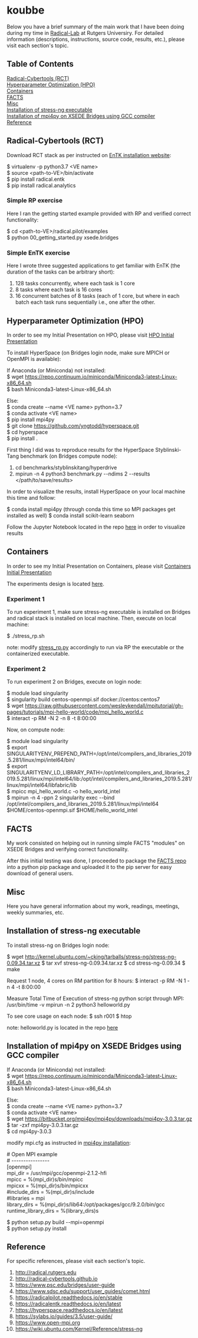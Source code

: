 # koubbe

Below you have a brief summary of the main work that I have been doing during my time in [Radical-Lab](http://radical.rutgers.edu "Radical-Lab") at Rutgers Universiry. For detailed information (descriptions, instructions, source code, results, etc.), please visit each section's topic.

## Table of Contents

[Radical-Cybertools (RCT)](link)  
[Hyperparameter Optimization (HPO)](link)  
[Containers](link)  
[FACTS](link)  
[Misc](link)  
[Installation of stress-ng executable](link)  
[Installation of mpi4py on XSEDE Bridges using GCC compiler](link)  
[Reference](link)  

## Radical-Cybertools (RCT)

Download RCT stack as per instructed on [EnTK installation website](https://radicalentk.readthedocs.io/en/latest/install.html):

$ virtualenv -p python3.7 \<VE name\>  
$ source \<path-to-VE\>/bin/activate  
$ pip install radical.entk  
$ pip install radical.analytics

### Simple RP exercise

Here I ran the getting started example provided with RP and verified correct functionality:

$ cd \<path-to-VE\>/radical.pilot/examples  
$ python 00_getting_started.py xsede.bridges

### Simple EnTK exercise

Here I wrote three suggested applications to get familiar with EnTK (the duration of the tasks can be arbitrary short):
 
 1. 128 tasks concurrently, where each task is 1 core  
 2. 8 tasks where each task is 16 cores 
 3. 16 concurrent batches of 8 tasks (each of 1 core, but where in each batch each task runs sequentially i.e., one after the other.

## Hyperparameter Optimization (HPO)

In order to see my Initial Presentation on HPO, please visit [HPO Initial Presentation](https://docs.google.com/presentation/d/12yYCymB0-m4qGEPdgg0XKipuziSUmEoVhI32XXhDOtc/edit?usp=sharing)

To install HyperSpace (on Bridges login node, make sure MPICH or OpenMPI is available):

If Anaconda (or Miniconda) not installed:  
$ wget https://repo.continuum.io/miniconda/Miniconda3-latest-Linux-x86_64.sh  
$ bash Miniconda3-latest-Linux-x86_64.sh  

Else:  
$ conda create --name \<VE name\> python=3.7  
$ conda activate \<VE name\>  
$ pip install mpi4py  
$ git clone https://github.com/yngtodd/hyperspace.git  
$ cd hyperspace  
$ pip install .

First thing I did was to reproduce results for the HyperSpace Styblinski-Tang benchmark (on Bridges compute node):

 1. cd benchmarks/styblinskitang/hyperdrive
 2. mpirun -n 4 python3 benchmark.py --ndims 2 --results \</path/to/save/results\>

In order to visualize the results, install HyperSpace on your local machine this time and follow:

$ conda install mpi4py (through conda this time so MPI packages get installed as well)
$ conda install scikit-learn seaborn

Follow the Jupyter Notebook located in the repo [here](https://github.com/radical-group/koubbe/blob/master/HPO/HyperSpace/First%20benchmark/results/vis_results.ipynb) in order to visualize results

## Containers

 In order to see my Initial Presentation on Containers, please visit [Containers Initial Presentation](https://docs.google.com/presentation/d/1ZA0dlyVj5jCw4b_unFurkM9Q9E7sMrNNn_DfLtdanfA/edit?usp=sharing)

The experiments design is located [here](https://github.com/radical-group/koubbe/blob/master/Containers/First%20experiments/docs/First%20Container%20Experiments%20Design%20Dec%2012%2C%202019.pdf).

### Experiment 1

To run experiment 1, make sure stress-ng executable is installed on Bridges and radical stack is installed on local machine. Then, execute on local machine:

 $ ./stress_rp.sh

note: modify [stress_rp.py](https://github.com/radical-group/koubbe/blob/master/Containers/First%20experiments/src/exp1/stress_rp.py) accordingly to run via RP the  executable or the containerized executable.

### Experiment 2

To run experiment 2 on Bridges, execute on login node:

$ module load singularity  
$ singularity build centos-openmpi.sif docker://centos:centos7  
$ wget https://raw.githubusercontent.com/wesleykendall/mpitutorial/gh-pages/tutorials/mpi-hello-world/code/mpi_hello_world.c  
$ interact -p RM -N 2 -n 8 -t 8:00:00

Now, on compute node:

$ module load singularity  
$ export SINGULARITYENV_PREPEND_PATH=/opt/intel/compilers_and_libraries_2019.5.281/linux/mpi/intel64/bin/  
$ export SINGULARITYENV_LD_LIBRARY_PATH=/opt/intel/compilers_and_libraries_2019.5.281/linux/mpi/intel64/lib:/opt/intel/compilers_and_libraries_2019.5.281/linux/mpi/intel64/libfabric/lib  
$ mpicc mpi_hello_world.c -o hello_world_intel  
$ mpirun -n 4 -ppn 2 singularity exec --bind /opt/intel/compilers_and_libraries_2019.5.281/linux/mpi/intel64 $HOME/centos-openmpi.sif $HOME/hello_world_intel

## FACTS

My work consisted on helping out in running simple FACTS "modules" on XSEDE Bridges and verifying correct functionality. 
 
After this initial testing was done, I proceeded to package the [FACTS repo](https://github.com/radical-collaboration/facts) into a python pip package and uploaded it to the pip server for easy download of general users.

## Misc

Here you have general information about my work, readings, meetings, weekly summaries, etc.

## Installation of stress-ng executable

To install stress-ng on Bridges login node:

$ wget http://kernel.ubuntu.com/~cking/tarballs/stress-ng/stress-ng-0.09.34.tar.xz
$ tar xvf stress-ng-0.09.34.tar.xz
$ cd stress-ng-0.09.34
$ make

Request 1 node, 4 cores on RM partition for 8 hours:
$ interact -p RM -N 1 -n 4 -t 8:00:00

Measure Total Time of Execution of stress-ng python script through MPI:
/usr/bin/time -v mpirun -n 2 python3 helloworld.py

To see core usage on each node:
$ ssh r001
$ htop

note: helloworld.py is located in the repo [here](https://github.com/radical-group/koubbe/blob/master/HPO/HyperSpace/First%20benchmark/docs/Guides/stress-ng/helloworld.py)

## Installation of mpi4py on XSEDE Bridges using GCC compiler

If Anaconda (or Miniconda) not installed:  
$ wget https://repo.continuum.io/miniconda/Miniconda3-latest-Linux-x86_64.sh  
$ bash Miniconda3-latest-Linux-x86_64.sh

Else:  
$ conda create --name \<VE name\> python=3.7  
$ conda activate \<VE name\>  
$ wget https://bitbucket.org/mpi4py/mpi4py/downloads/mpi4py-3.0.3.tar.gz  
$ tar -zxf mpi4py-3.0.3.tar.gz  
$ cd mpi4py-3.0.3  

modify mpi.cfg as instructed in [mpi4py installation](https://mpi4py.readthedocs.io/en/stable/install.html#using-pip-or-easy-install):

\# Open MPI example  
\# ----------------  
[openmpi]  
mpi_dir              = /usr/mpi/gcc/openmpi-2.1.2-hfi  
mpicc                = %(mpi_dir)s/bin/mpicc  
mpicxx               = %(mpi_dir)s/bin/mpicxx  
#include_dirs        = %(mpi_dir)s/include  
#libraries           = mpi  
library_dirs         = %(mpi_dir)s/lib64:/opt/packages/gcc/9.2.0/bin/gcc  
runtime_library_dirs = %(library_dirs)s  

$ python setup.py build --mpi=openmpi  
$ python setup.py install  

 ## Reference

For specific references, please visit each section's topic.

 1. http://radical.rutgers.edu
 2. http://radical-cybertools.github.io
 3. https://www.psc.edu/bridges/user-guide
 4. https://www.sdsc.edu/support/user_guides/comet.html
 5. https://radicalpilot.readthedocs.io/en/stable
 6. https://radicalentk.readthedocs.io/en/latest
 7. https://hyperspace.readthedocs.io/en/latest
 8. https://sylabs.io/guides/3.5/user-guide/
 9. https://www.open-mpi.org
 10. https://wiki.ubuntu.com/Kernel/Reference/stress-ng
